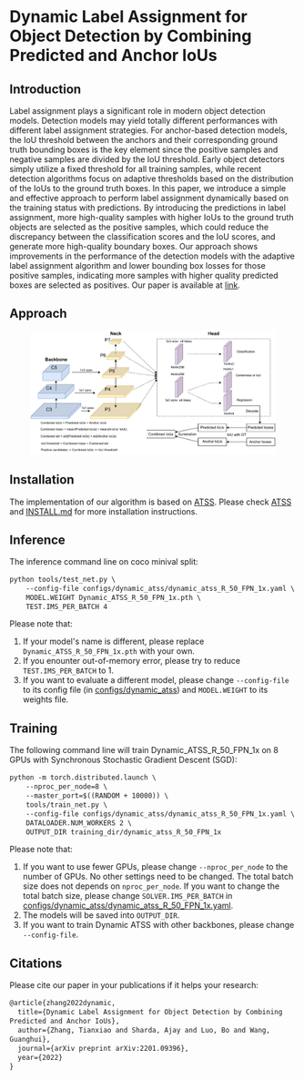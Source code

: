 # Dynamic Label Assignment for Object Detection by Combining Predicted and Anchor IoUs

## Introduction

Label assignment plays a significant role in modern object detection models. Detection models may yield totally different performances with different label assignment strategies. For anchor-based detection models, the IoU threshold between the anchors and their corresponding ground truth bounding boxes is the key element since the positive samples and negative samples are divided by the IoU threshold. Early object detectors simply utilize a fixed threshold for all training samples, while recent detection algorithms focus on adaptive thresholds based on the distribution of the IoUs to the ground truth boxes. In this paper, we introduce a simple and effective approach to perform label assignment dynamically based on the training status with predictions. By introducing the predictions in label assignment, more high-quality samples with higher IoUs to the ground truth objects are selected as the positive samples, which could reduce the discrepancy between the classification scores and the IoU scores, and generate more high-quality boundary boxes. Our approach shows improvements in the performance of the detection models with the adaptive label assignment algorithm and lower bounding box losses for those positive samples, indicating more samples with higher quality predicted boxes are selected as positives. Our paper is available at [link](https://arxiv.org/abs/2201.09396).

## Approach
<div style="color:#0000FF" align="center">
<img src="model.pdf" width="430"/>
</div>


## Installation
The implementation of our algorithm is based on [ATSS](https://github.com/sfzhang15/ATSS). Please check [ATSS](https://github.com/sfzhang15/ATSS) and [INSTALL.md](INSTALL.md) for more installation instructions.


## Inference
The inference command line on coco minival split:

    python tools/test_net.py \
        --config-file configs/dynamic_atss/dynamic_atss_R_50_FPN_1x.yaml \
        MODEL.WEIGHT Dynamic_ATSS_R_50_FPN_1x.pth \
        TEST.IMS_PER_BATCH 4    

Please note that:
1) If your model's name is different, please replace `Dynamic_ATSS_R_50_FPN_1x.pth` with your own.
2) If you enounter out-of-memory error, please try to reduce `TEST.IMS_PER_BATCH` to 1.
3) If you want to evaluate a different model, please change `--config-file` to its config file (in [configs/dynamic_atss](configs/dynamic_atss)) and `MODEL.WEIGHT` to its weights file.

## Training

The following command line will train Dynamic_ATSS_R_50_FPN_1x on 8 GPUs with Synchronous Stochastic Gradient Descent (SGD):

    python -m torch.distributed.launch \
        --nproc_per_node=8 \
        --master_port=$((RANDOM + 10000)) \
        tools/train_net.py \
        --config-file configs/dynamic_atss/dynamic_atss_R_50_FPN_1x.yaml \
        DATALOADER.NUM_WORKERS 2 \
        OUTPUT_DIR training_dir/dynamic_atss_R_50_FPN_1x
        
Please note that:
1) If you want to use fewer GPUs, please change `--nproc_per_node` to the number of GPUs. No other settings need to be changed. The total batch size does not depends on `nproc_per_node`. If you want to change the total batch size, please change `SOLVER.IMS_PER_BATCH` in [configs/dynamic_atss/dynamic_atss_R_50_FPN_1x.yaml](configs/dynamic_atss/dynamic_atss_R_50_FPN_1x.yaml).
2) The models will be saved into `OUTPUT_DIR`.
3) If you want to train Dynamic ATSS with other backbones, please change `--config-file`.


## Citations
Please cite our paper in your publications if it helps your research:
```
@article{zhang2022dynamic,
  title={Dynamic Label Assignment for Object Detection by Combining Predicted and Anchor IoUs},
  author={Zhang, Tianxiao and Sharda, Ajay and Luo, Bo and Wang, Guanghui},
  journal={arXiv preprint arXiv:2201.09396},
  year={2022}
}
```
